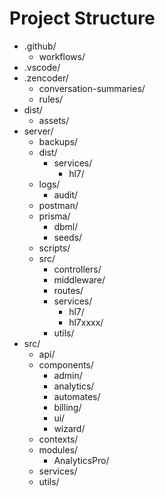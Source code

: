 # Project Structure

- .github/
  - workflows/
- .vscode/
- .zencoder/
  - conversation-summaries/
  - rules/
- dist/
  - assets/
- server/
  - backups/
  - dist/
    - services/
      - hl7/
  - logs/
    - audit/
  - postman/
  - prisma/
    - dbml/
    - seeds/
  - scripts/
  - src/
    - controllers/
    - middleware/
    - routes/
    - services/
      - hl7/
      - hl7xxxx/
    - utils/
- src/
  - api/
  - components/
    - admin/
    - analytics/
    - automates/
    - billing/
    - ui/
    - wizard/
  - contexts/
  - modules/
    - AnalyticsPro/
  - services/
  - utils/
